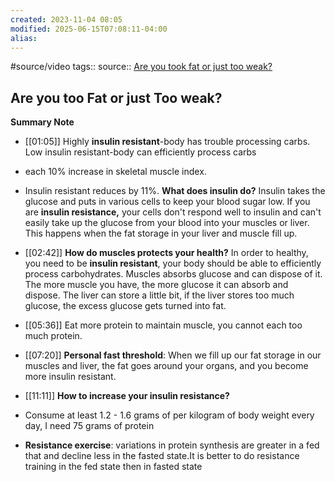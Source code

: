 ```yaml
---
created: 2023-11-04 08:05
modified: 2025-06-15T07:08:11-04:00
alias: 
---
```

#source/video 
tags:: 
source:: [Are you took fat or just too weak?](https://reclipped.com/docs?q=uri:https://www.youtube.com/watch?v%3DseDmwOQtazU)
## Are you too Fat or just Too weak?

**Summary Note** 
- [[01:05]] 
Highly **insulin resistant**-body has trouble processing carbs.
Low insulin resistant-body can efficiently process carbs
- each 10% increase in skeletal muscle index.
- Insulin resistant reduces by 11%. 
**What does insulin do?**
Insulin takes the glucose and puts in various cells to keep your blood sugar low.
If you are **insulin resistance,** your cells don't respond well to insulin and can't easily take up the glucose from your blood into your muscles or liver. This happens when the fat storage in your liver and muscle fill up. 

- [[02:42]] 
**How do muscles protects your health?**
In order to healthy, you need to be **insulin resistant**, your body should be able to efficiently process carbohydrates.
Muscles absorbs glucose and can dispose of it. The more muscle you have, the more glucose it can absorb and dispose.
The liver can store a little bit, if the liver stores too much glucose, the excess glucose gets turned into fat. 

- [[05:36]] 
Eat more protein to maintain muscle, you cannot each too much protein.

- [[07:20]] 
**Personal fast threshold**:
When we fill up our fat storage in our muscles and liver, the fat goes around your organs, and you become more insulin resistant.

- [[11:11]] 
**How to increase your insulin resistance?**
- Consume at least 1.2 - 1.6 grams of per kilogram of body weight every day, I need 75 grams of protein

- **Resistance exercise**: variations in protein synthesis are greater in a fed that and decline less in the fasted state.It is better to do resistance training in the fed state then in fasted state
